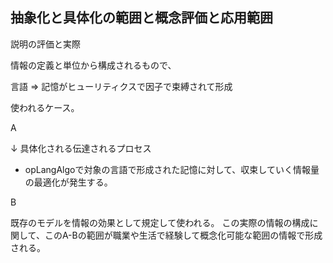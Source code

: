 ## 抽象化と具体化の範囲と概念評価と応用範囲

説明の評価と実際

情報の定義と単位から構成されるもので、

言語 => 記憶がヒューリティクスで因子で束縛されて形成


使われるケース。

A

↓ 具体化される伝達されるプロセス
  - opLangAlgoで対象の言語で形成された記憶に対して、収束していく情報量の最適化が発生する。

B

既存のモデルを情報の効果として規定して使われる。
この実際の情報の構成に関して、このA-Bの範囲が職業や生活で経験して概念化可能な範囲の情報で形成される。

